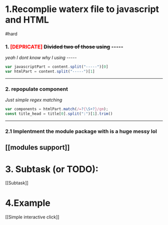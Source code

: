 # 1.Recomplie waterx file to javascript and HTML
#hard
### 1. <span style="color:red;">[DEPRICATE]</span> <span style="text-decoration-line: line-through;">Divided two of those using</span> -----
_yeah I dont know why I using -----_
```javascript
var javascriptPart = content.split("-----")[0]
var htmlPart = content.split("-----")[1]
```
---
### 2. repopulate component
_Just simple regex matching_
```javascript
var components = htmlPart.match(/=?{\S+?}/gm);
const title_head = title[0].split(":")[1].trim()
```
---
### 2.1 Implentment the module package with is a huge messy lol
[[modules support]]
---

# 3. Subtask (or TODO):
[[Subtask]]

# 4.Example
[[Simple interactive click]]